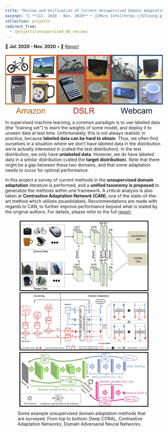 ```yaml
---
title: "Review and Unification of Current Unsupervised Domain Adaptation Methods"
excerpt: "📅 **Jul. 2020 - Nov. 2020** • 🔎[More Info](https://b7leung.github.io/projects/unsupervised_DA_review) • 📄 [Report](https://b7leung.github.io/files/Unsupervised_Domain_Adaptation.pdf) <br/> Proposes a unified taxonomy to generalize most of the current methods in unsupervised domain adaptation. Also takes a deep look into Contrastive Adaptation Networks, and ways to improve performance. <br/><img src='/images/da_review_main_picture.jpg'>"
collection: projects
redirect_from: 
  - /projects/unsupervised_DA_review/
---
```


📅 **Jul. 2020 - Nov. 2020** • 📄 [Report](https://b7leung.github.io/files/Unsupervised_Domain_Adaptation.pdf)

<img src='/images/da_review_main_picture.jpg'>

In supervised machine learning, a common paradigm is to use labeled data (the “training set”) to learn the weights of some model, and deploy it to unseen data at test time. Unfortunately, this is not always realistic in practice, because **labeled data can be hard to obtain**. Thus, we often find ourselves in a situation where we don’t have labeled data in the distribution we’re actually interested in (called the test distribution). In the test distribution, we only have **unlabeled data**. However, we do have labeled data in a similar distribution (called the **target distribution**). Note that there might be a gap between these two domains, and that some adaptation needs to occur for optimal performance.

In this project a survey of current methods in the **unsupervised domain adaptation** literature is performed, and a **unified taxonomy is proposed** to generalize the methods within one framework. A critical analysis is also taken at **Contrastive Adaptation Network (CAN)**, one of the state-of-the-art method which utilizes psuedolabels. Recommendations are made with regards to CAN, to further improve performance beyond what is stated by the original authors. For details, please refer to the full [report](https://b7leung.github.io/files/Unsupervised_Domain_Adaptation.pdf).


<figure>
  <img src="/images/da.png" >
  <figcaption>Some example unsupervised domain adaptation methods that are surveyed. From top to bottom: Deep CORAL, Contrastive Adaptation Networks, Domain Adversarial Neural Networks.</figcaption>
</figure>
